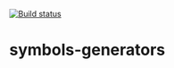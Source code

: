 [![Build status](https://ci.appveyor.com/api/projects/status/4nwx7dpsfu8jtjev?svg=true)](https://ci.appveyor.com/project/Lozick13/symbols-generators)
# symbols-generators
